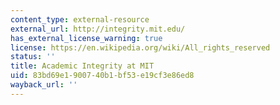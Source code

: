 ```yaml
---
content_type: external-resource
external_url: http://integrity.mit.edu/
has_external_license_warning: true
license: https://en.wikipedia.org/wiki/All_rights_reserved
status: ''
title: Academic Integrity at MIT
uid: 83bd69e1-9007-40b1-bf53-e19cf3e86ed8
wayback_url: ''
---
```

